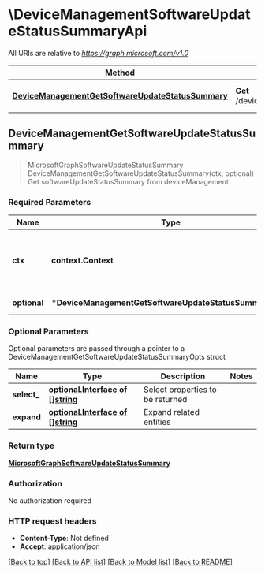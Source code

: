 # \DeviceManagementSoftwareUpdateStatusSummaryApi

All URIs are relative to *https://graph.microsoft.com/v1.0*

Method | HTTP request | Description
------------- | ------------- | -------------
[**DeviceManagementGetSoftwareUpdateStatusSummary**](DeviceManagementSoftwareUpdateStatusSummaryApi.md#DeviceManagementGetSoftwareUpdateStatusSummary) | **Get** /deviceManagement/softwareUpdateStatusSummary | Get softwareUpdateStatusSummary from deviceManagement



## DeviceManagementGetSoftwareUpdateStatusSummary

> MicrosoftGraphSoftwareUpdateStatusSummary DeviceManagementGetSoftwareUpdateStatusSummary(ctx, optional)
Get softwareUpdateStatusSummary from deviceManagement

### Required Parameters


Name | Type | Description  | Notes
------------- | ------------- | ------------- | -------------
**ctx** | **context.Context** | context for authentication, logging, cancellation, deadlines, tracing, etc.
 **optional** | ***DeviceManagementGetSoftwareUpdateStatusSummaryOpts** | optional parameters | nil if no parameters

### Optional Parameters

Optional parameters are passed through a pointer to a DeviceManagementGetSoftwareUpdateStatusSummaryOpts struct


Name | Type | Description  | Notes
------------- | ------------- | ------------- | -------------
 **select_** | [**optional.Interface of []string**](string.md)| Select properties to be returned | 
 **expand** | [**optional.Interface of []string**](string.md)| Expand related entities | 

### Return type

[**MicrosoftGraphSoftwareUpdateStatusSummary**](microsoft.graph.softwareUpdateStatusSummary.md)

### Authorization

No authorization required

### HTTP request headers

- **Content-Type**: Not defined
- **Accept**: application/json

[[Back to top]](#) [[Back to API list]](../README.md#documentation-for-api-endpoints)
[[Back to Model list]](../README.md#documentation-for-models)
[[Back to README]](../README.md)

